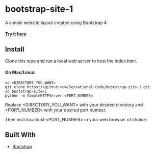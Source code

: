 # bootstrap-site-1
A simple website layout created using Bootstrap 4

#### [Try it here](https://sensational-code.github.io/bootstrap-site-1/)

## Install
Clone this repo and run a local web server to host the index.html.

#### On Mac/Linux:

```
cd <DIRECTORY_YOU_WANT>
git clone https://github.com/Sensational-Code/bootstrap-site-1.git
cd bootstrap-site-1
python -m SimpleHTTPServer <PORT_NUMBER>
```

Replace <DIRECTORY_YOU_WANT> with your desired directory and <PORT_NUMBER> with your desired port number.

Then visit localhost:<PORT_NUMBER> in your web browser of choice.


## Built With

* [Bootstrap](https://getbootstrap.com/)
